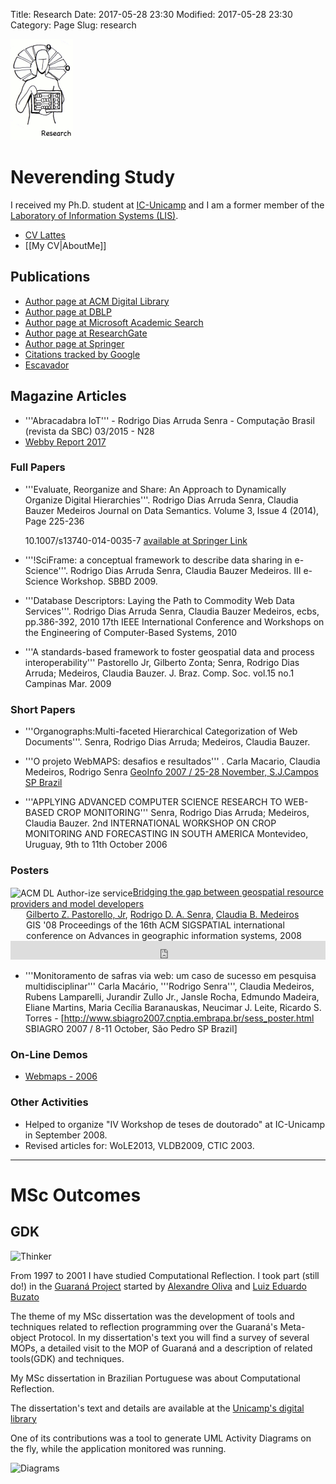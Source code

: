 Title:  Research
Date: 2017-05-28 23:30
Modified: 2017-05-28 23:30
Category: Page
Slug: research

![Research](/images/research.png)

# Neverending Study

I received my  Ph.D. student at [IC-Unicamp](http://www.ic.unicamp.br) and I am a former member of the [Laboratory of Information Systems (LIS)](http://www.lis.ic.unicamp.br).
 
 * [CV Lattes](http://lattes.cnpq.br/7090242977728088)
 * [[My CV|AboutMe]] 

## Publications

 * [Author page at ACM Digital Library](http://portal.acm.org/author_page.cfm?id=81385602642)
 * [Author page at DBLP](http://www.informatik.uni-trier.de/~ley/db/indices/a-tree/s/Senra:Rodrigo_D=_A=.html)
 * [Author page at Microsoft Academic Search](http://academic.research.microsoft.com/Author/3620818/rodrigo-dias-arruda-senra)
 * [Author page  at ResearchGate](https://www.researchgate.net/profile/Rodrigo_Senra/)
 * [Author page at Springer](http://link.springer.com/search?facet-author=%22Rodrigo+Dias+Arruda+Senra%22)
 * [Citations tracked by Google](http://scholar.google.com/citations?hl=en&view_op=list_works&gmla=AJsN-F4OveN8AP2uPq3Mi5Rg6zeQUeT_Kdd0DIZ8dlgYpsYtccV0k7Zq_RLWWhGPnMPV9jvkHvniIW4acp3LDJ4saE4np3D8dw&user=iCHhA48AAAAJ)
 * [Escavador](http://www.escavador.com/pessoas/1935538)

## Magazine Articles

 * '''Abracadabra IoT''' - Rodrigo Dias Arruda Senra - Computação Brasil (revista da SBC) 03/2015 - N28
 * [Webby Report 2017](http://webbyawards.com/news/2017-trend-report/ )

### Full Papers

 * '''Evaluate, Reorganize and Share: An Approach to Dynamically Organize Digital Hierarchies'''.
   Rodrigo Dias Arruda Senra, Claudia Bauzer Medeiros
   Journal on Data Semantics. Volume 3, Issue 4 (2014), Page 225-236

   10.1007/s13740-014-0035-7 [available at Springer Link](http://www.springer.com/-/1/d0990116b7da44b1ae5c6e728697dbde)

 * '''!SciFrame: a conceptual framework to describe data sharing in e-Science'''. 
   Rodrigo Dias Arruda Senra, Claudia Bauzer Medeiros. III e-Science Workshop.  SBBD 2009. 

 * '''Database Descriptors: Laying the Path to Commodity Web Data Services'''.
   Rodrigo Dias Arruda Senra, Claudia Bauzer Medeiros,  ecbs, pp.386-392, 2010 
   17th IEEE International Conference and Workshops on the Engineering of Computer-Based Systems, 2010

 * '''A standards-based framework to foster geospatial data and process interoperability'''
   Pastorello Jr, Gilberto Zonta; Senra, Rodrigo Dias Arruda; Medeiros, Claudia Bauzer. J. Braz. Comp. Soc. vol.15 no.1 Campinas Mar. 2009

### Short Papers

  * '''Organographs:Multi-faceted Hierarchical Categorization of Web Documents'''. Senra, Rodrigo Dias Arruda; Medeiros, Claudia Bauzer.

  * '''O projeto WebMAPS: desafios e resultados''' . Carla Macario, Claudia Medeiros, Rodrigo Senra
    [GeoInfo 2007 / 25-28 November, S.J.Campos SP Brazil](http://www.geoinfo.info/geoinfo2007/final_program.php)

  * '''APPLYING ADVANCED COMPUTER SCIENCE RESEARCH TO WEB-BASED CROP MONITORING'''
    Senra, Rodrigo Dias Arruda; Medeiros, Claudia Bauzer.
    2nd INTERNATIONAL WORKSHOP ON CROP MONITORING AND FORECASTING IN SOUTH AMERICA
    Montevideo, Uruguay, 9th to 11th October 2006

### Posters

<!-- ACM DL Article: Bridging the gap between geospatial resource providers and model developers-->
<div class="acmdlitem" id="item1463489"><img src="http://dl.acm.org/images/oa.gif" width="25" height="25" border="0" alt="ACM DL Author-ize service" style="vertical-align:middle"/><a href="http://dl.acm.org/authorize?030494" title="Bridging the gap between geospatial resource providers and model developers">Bridging the gap between geospatial resource providers and model developers</a><div style="margin-left:25px"><a href="http://dl.acm.org/author_page.cfm?id=81385603619" >Gilberto Z. Pastorello, Jr</a>, <a href="http://dl.acm.org/author_page.cfm?id=81461649865" >Rodrigo D. A. Senra</a>, <a href="http://dl.acm.org/author_page.cfm?id=81100072116" >Claudia B. Medeiros</a><br />GIS '08 Proceedings of the 16th ACM SIGSPATIAL international conference on Advances in geographic information systems, 2008</div></div>

<!-- ACM DL Bibliometrics: Bridging the gap between geospatial resource providers and model developers-->
<div class="acmdlstat" id ="stats1463489"><iframe src="http://dl.acm.org/authorizestats?030494" width="100%" height="30" scrolling="no" frameborder="0">frames are not supported</iframe></div> 

 * '''Monitoramento de safras via web: um caso de sucesso em pesquisa multidisciplinar''' 
   Carla Macário, '''Rodrigo Senra''', Claudia Medeiros, Rubens Lamparelli, Jurandir Zullo Jr., Jansle Rocha, 
   Edmundo Madeira, Eliane Martins, Maria Cecília Baranauskas, Neucimar J. Leite, Ricardo S. Torres - 
   [http://www.sbiagro2007.cnptia.embrapa.br/sess_poster.html SBIAGRO 2007 / 8-11 October, São Pedro SP Brazil]


### On-Line Demos

 * [Webmaps - 2006](https://youtu.be/mMCEYkWEC4w)

### Other Activities

 * Helped to organize "IV Workshop de teses de doutorado" at IC-Unicamp in September 2008. 
 * Revised articles for: WoLE2013, VLDB2009, CTIC 2003.

----

#  MSc Outcomes

## GDK

![Thinker](https://github.com/rodsenra/home/blob/master/images/thinker.jpg)

From 1997 to 2001 I  have studied Computational Reflection. 
I took part (still do!) in the [Guaraná Project](http://www.ic.unicamp.br/~oliva/guarana/index.html)
started by [Alexandre Oliva](http://www.ic.unicamp.br/~oliva) and [Luiz Eduardo Buzato](http://www.ic.unicamp.br/~buzato)

The theme of my MSc dissertation was the development of tools and techniques related to reflection programming over the Guaraná's Meta-object Protocol. 
In my dissertation's text you will find a survey of several MOPs, a detailed visit to the MOP of Guaraná and a description of related tools(GDK) and techniques.

My MSc dissertation in Brazilian Portuguese was about Computational Reflection.

The dissertation's text and details  are available at the [Unicamp's digital library](http://libdigi.unicamp.br/document/?code=vtls000242094)

One of its contributions was a tool to generate UML Activity Diagrams on the fly, while the application monitored was running.

![Diagrams](https://github.com/rodsenra/home/blob/master/images/screen2.jpg)
